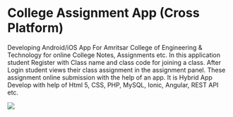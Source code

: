 # College Assignment App (Cross Platform)

Developing Android/iOS App For Amritsar College of Engineering & Technology for online College Notes, Assignments etc. In this application student Register with Class name and class code for joining a class. After Login student views their class assignment in the assignment panel. These assignment online submission with the help of an app. It is Hybrid App Develop with help of Html 5, CSS, PHP, MySQL, Ionic, Angular, REST API etc.

<img src="view.gif" align="center"/>
